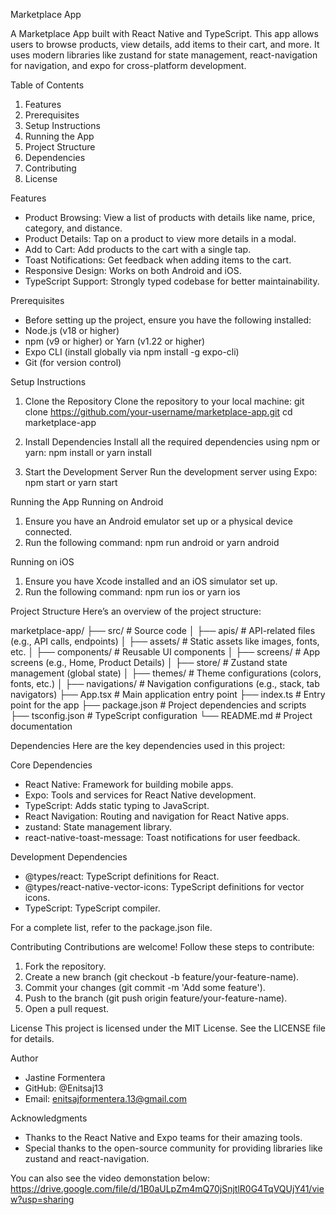 Marketplace App

A Marketplace App built with React Native and TypeScript.
This app allows users to browse products, view details, add items to their cart, and more.
It uses modern libraries like zustand for state management, react-navigation for navigation, and expo for cross-platform development.

Table of Contents

1. Features
2. Prerequisites
3. Setup Instructions
4. Running the App
5. Project Structure
6. Dependencies
7. Contributing
8. License

Features

- Product Browsing: View a list of products with details like name, price, category, and distance.
- Product Details: Tap on a product to view more details in a modal.
- Add to Cart: Add products to the cart with a single tap.
- Toast Notifications: Get feedback when adding items to the cart.
- Responsive Design: Works on both Android and iOS.
- TypeScript Support: Strongly typed codebase for better maintainability.

Prerequisites

- Before setting up the project, ensure you have the following installed:
- Node.js (v18 or higher)
- npm (v9 or higher) or Yarn (v1.22 or higher)
- Expo CLI (install globally via npm install -g expo-cli)
- Git (for version control)

Setup Instructions

1. Clone the Repository
   Clone the repository to your local machine:
   git clone https://github.com/your-username/marketplace-app.git
   cd marketplace-app

2. Install Dependencies
   Install all the required dependencies using npm or yarn:
   npm install or yarn install

3. Start the Development Server
   Run the development server using Expo:
   npm start or yarn start

Running the App
Running on Android

1. Ensure you have an Android emulator set up or a physical device connected.
2. Run the following command:
   npm run android or yarn android

Running on iOS

1. Ensure you have Xcode installed and an iOS simulator set up.
2. Run the following command:
   npm run ios or yarn ios

Project Structure
Here’s an overview of the project structure:

marketplace-app/
├── src/ # Source code
│ ├── apis/ # API-related files (e.g., API calls, endpoints)
│ ├── assets/ # Static assets like images, fonts, etc.
│ ├── components/ # Reusable UI components
│ ├── screens/ # App screens (e.g., Home, Product Details)
│ ├── store/ # Zustand state management (global state)
│ ├── themes/ # Theme configurations (colors, fonts, etc.)
│ ├── navigations/ # Navigation configurations (e.g., stack, tab navigators)
├── App.tsx # Main application entry point
├── index.ts # Entry point for the app
├── package.json # Project dependencies and scripts
├── tsconfig.json # TypeScript configuration
└── README.md # Project documentation

Dependencies
Here are the key dependencies used in this project:

Core Dependencies

- React Native: Framework for building mobile apps.
- Expo: Tools and services for React Native development.
- TypeScript: Adds static typing to JavaScript.
- React Navigation: Routing and navigation for React Native apps.
- zustand: State management library.
- react-native-toast-message: Toast notifications for user feedback.

Development Dependencies

- @types/react: TypeScript definitions for React.
- @types/react-native-vector-icons: TypeScript definitions for vector icons.
- TypeScript: TypeScript compiler.

For a complete list, refer to the package.json file.

Contributing
Contributions are welcome! Follow these steps to contribute:

1. Fork the repository.
2. Create a new branch (git checkout -b feature/your-feature-name).
3. Commit your changes (git commit -m 'Add some feature').
4. Push to the branch (git push origin feature/your-feature-name).
5. Open a pull request.

License
This project is licensed under the MIT License. See the LICENSE file for details.

Author

- Jastine Formentera
- GitHub: @Enitsaj13
- Email: enitsajformentera.13@gmail.com

Acknowledgments

- Thanks to the React Native and Expo teams for their amazing tools.
- Special thanks to the open-source community for providing libraries like zustand and react-navigation.

You can also see the video demonstation below:
https://drive.google.com/file/d/1B0aULpZm4mQ70jSnjtlR0G4TqVQUjY41/view?usp=sharing
